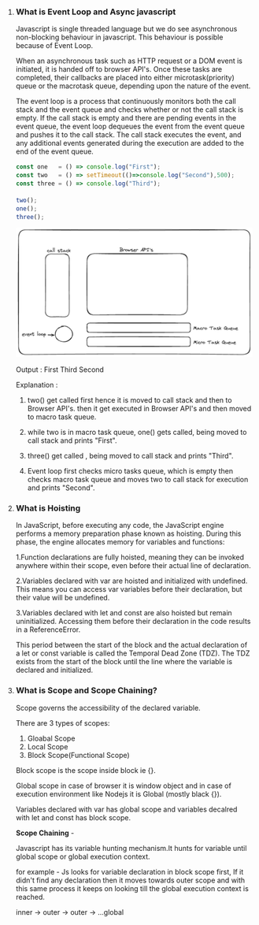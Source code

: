 1. ### What is Event Loop and Async javascript

    Javascript is single threaded language but we do see asynchronous non-blocking behaviour in javascript. This behaviour is possible because of Event Loop.

    When an asynchronous task such as HTTP request or a DOM event is initiated, it is handed off to browser API's. Once these tasks are completed, their callbacks are placed into either microtask(priority) queue or the macrotask queue, depending upon the nature of the event.
    
    The event loop is a process that continuously monitors both the call stack and the event queue and checks whether or not the call stack is empty. If the call stack is empty and there are pending events in the event queue, the event loop dequeues the event from the event queue and pushes it to the call stack. The call stack executes the event, and any additional events generated during the execution are added to the end of the event queue.

    ```javascript
    const one   = () => console.log("First");
    const two   = () => setTimeout(()=>console.log("Second"),500);
    const three = () => console.log("Third");

    two();
    one();
    three();
    ```
    ![Event Loop](eventLoop.excalidraw.png)

    Output : 
            First
            Third
            Second

    Explanation : 
    1. two() get called first hence it is moved to call stack and then to Browser API's.
       then it get executed in Browser API's and then moved to macro task queue.

    2. while two is in macro task queue, one() gets called, being moved to call stack and prints "First".

    3. three() get called , being moved to call stack and prints "Third".         

    4. Event loop first checks micro tasks queue, which is empty then checks macro task queue and moves two to call stack for execution and prints "Second".


2. ### What is Hoisting

    In JavaScript, before executing any code, the JavaScript engine performs a memory preparation phase known as hoisting. During this phase, the engine allocates memory for variables and functions:

     1.Function declarations are fully hoisted, meaning they can be invoked anywhere within their scope, even before their actual line of declaration.

     2.Variables declared with var are hoisted and initialized with undefined. This means you can access var variables before their declaration, but their value will be undefined.

     3.Variables declared with let and const are also hoisted but remain uninitialized. Accessing them before their declaration in the code results in a ReferenceError.

    This period between the start of the block and the actual declaration of a let or const variable is called the Temporal Dead Zone (TDZ). The TDZ exists from the start of the block until the line where the variable is declared and initialized.

3. ### What is Scope and Scope Chaining?    
   
   Scope governs the accessibility of the declared variable. 

   There are 3 types of scopes:
   1. Gloabal Scope
   2. Local Scope
   3. Block Scope(Functional Scope)

   Block scope is the scope inside block ie {}.

   Global scope in case of browser it is window object and in case of execution environment like Nodejs it is Global (mostly black {}).

   Variables declared with var has global scope and variables decalred with let and const has block scope.
   

   **Scope Chaining** - 

   Javascript has its variable hunting mechanism.It hunts for variable until global scope or global execution context.

   for example - Js looks for variable declaration in block scope first, If it didn't find any declaration then it moves towards outer scope and with this same process it keeps on looking till the global execution context is reached.

   inner -> outer -> outer -> ...global